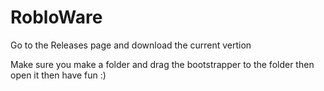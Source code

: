 # RobloWare


Go to the Releases page and download the current vertion

Make sure you make a folder and drag the bootstrapper to the folder then open it then have fun :)
